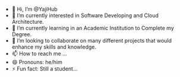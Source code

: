- 👋 Hi, I’m @YajiHub
- 👀 I’m currently interested in Software Developing and Cloud Architecture.
- 🌱 I’m currently learning in an Academic Institution to Complete my Degree.
- 💞️ I’m looking to collaborate on many different projects that would enhance my skills and knowledge.
- 📫 How to reach me ...
- 😄 Pronouns: he/him
- ⚡ Fun fact: Still a student...

<!---
YajiHub/YajiHub is a ✨ special ✨ repository because its `README.md` (this file) appears on your GitHub profile.
You can click the Preview link to take a look at your changes.
--->
